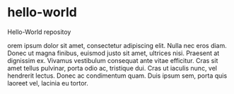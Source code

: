 # hello-world
Hello-World repositoy

orem ipsum dolor sit amet, consectetur adipiscing elit. Nulla nec eros diam. Donec ut magna finibus, euismod justo sit amet, ultrices nisi. Praesent at dignissim ex. Vivamus vestibulum consequat ante vitae efficitur. Cras sit amet tellus pulvinar, porta odio ac, tristique dui. Cras ut iaculis nunc, vel hendrerit lectus. Donec ac condimentum quam. Duis ipsum sem, porta quis laoreet vel, lacinia eu tortor. 
